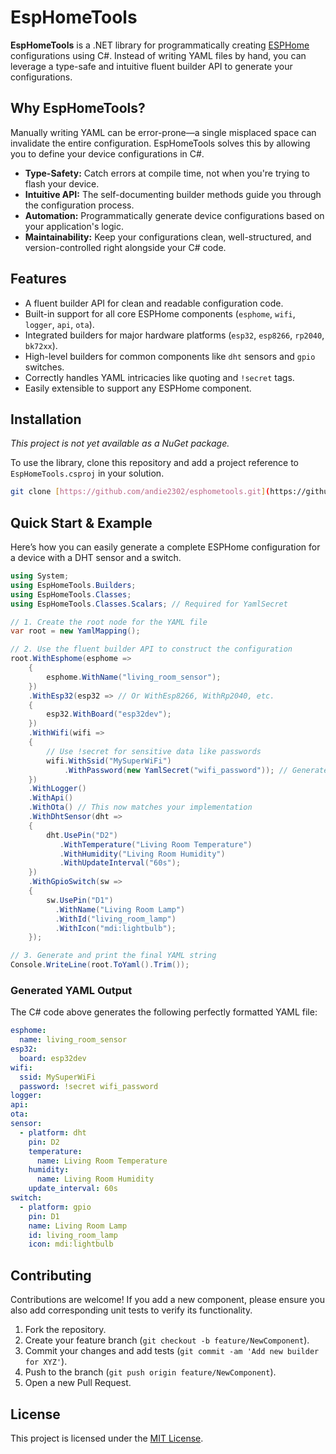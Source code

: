 # EspHomeTools

**EspHomeTools** is a .NET library for programmatically creating [ESPHome](https://esphome.io/) configurations using C#. Instead of writing YAML files by hand, you can leverage a type-safe and intuitive fluent builder API to generate your configurations.

## Why EspHomeTools?

Manually writing YAML can be error-prone—a single misplaced space can invalidate the entire configuration. EspHomeTools solves this by allowing you to define your device configurations in C#.

* **Type-Safety:** Catch errors at compile time, not when you're trying to flash your device.
* **Intuitive API:** The self-documenting builder methods guide you through the configuration process.
* **Automation:** Programmatically generate device configurations based on your application's logic.
* **Maintainability:** Keep your configurations clean, well-structured, and version-controlled right alongside your C# code.

## Features

* A fluent builder API for clean and readable configuration code.
* Built-in support for all core ESPHome components (`esphome`, `wifi`, `logger`, `api`, `ota`).
* Integrated builders for major hardware platforms (`esp32`, `esp8266`, `rp2040`, `bk72xx`).
* High-level builders for common components like `dht` sensors and `gpio` switches.
* Correctly handles YAML intricacies like quoting and `!secret` tags.
* Easily extensible to support any ESPHome component.

## Installation

*This project is not yet available as a NuGet package.*

To use the library, clone this repository and add a project reference to `EspHomeTools.csproj` in your solution.

```bash
git clone [https://github.com/andie2302/esphometools.git](https://github.com/andie2302/esphometools.git)
```

## Quick Start & Example

Here’s how you can easily generate a complete ESPHome configuration for a device with a DHT sensor and a switch.

```csharp
using System;
using EspHomeTools.Builders;
using EspHomeTools.Classes;
using EspHomeTools.Classes.Scalars; // Required for YamlSecret

// 1. Create the root node for the YAML file
var root = new YamlMapping();

// 2. Use the fluent builder API to construct the configuration
root.WithEsphome(esphome =>
    {
        esphome.WithName("living_room_sensor");
    })
    .WithEsp32(esp32 => // Or WithEsp8266, WithRp2040, etc.
    {
        esp32.WithBoard("esp32dev");
    })
    .WithWifi(wifi =>
    {
        // Use !secret for sensitive data like passwords
        wifi.WithSsid("MySuperWiFi")
            .WithPassword(new YamlSecret("wifi_password")); // Generates: !secret wifi_password
    })
    .WithLogger()
    .WithApi()
    .WithOta() // This now matches your implementation
    .WithDhtSensor(dht =>
    {
        dht.UsePin("D2")
           .WithTemperature("Living Room Temperature")
           .WithHumidity("Living Room Humidity")
           .WithUpdateInterval("60s");
    })
    .WithGpioSwitch(sw =>
    {
        sw.UsePin("D1")
          .WithName("Living Room Lamp")
          .WithId("living_room_lamp")
          .WithIcon("mdi:lightbulb");
    });

// 3. Generate and print the final YAML string
Console.WriteLine(root.ToYaml().Trim());
```

### Generated YAML Output

The C# code above generates the following perfectly formatted YAML file:

```yaml
esphome:
  name: living_room_sensor
esp32:
  board: esp32dev
wifi:
  ssid: MySuperWiFi
  password: !secret wifi_password
logger:
api:
ota:
sensor:
  - platform: dht
    pin: D2
    temperature:
      name: Living Room Temperature
    humidity:
      name: Living Room Humidity
    update_interval: 60s
switch:
  - platform: gpio
    pin: D1
    name: Living Room Lamp
    id: living_room_lamp
    icon: mdi:lightbulb
```

## Contributing

Contributions are welcome! If you add a new component, please ensure you also add corresponding unit tests to verify its functionality.

1.  Fork the repository.
2.  Create your feature branch (`git checkout -b feature/NewComponent`).
3.  Commit your changes and add tests (`git commit -am 'Add new builder for XYZ'`).
4.  Push to the branch (`git push origin feature/NewComponent`).
5.  Open a new Pull Request.

## License

This project is licensed under the [MIT License](LICENSE).
